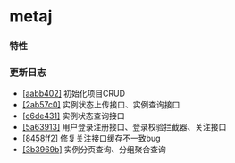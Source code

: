 # metaj

### 特性

### 更新日志
- [[aabb402]](https://github.com/tiiaan/metaj/commit/aabb40200fd641cb096d4814ab36eb49df0458ae) 初始化项目CRUD
- [[2ab57c0]](https://github.com/tiiaan/metaj/commit/2ab57c0bd04097f8d57f41f300c00c073caeb18c) 实例状态上传接口、实例查询接口
- [[c6de431]](https://github.com/tiiaan/metaj/commit/c6de4310782ff13a10c935e3a0a7d1e21211c4af) 实例状态查询接口
- [[5a63913]](https://github.com/tiiaan/metaj/commit/5a639132f7ac6ce531bdedb5f40adea3a36ed9c7) 用户登录注册接口、登录校验拦截器、关注接口
- [[8458ff2]](https://github.com/tiiaan/metaj/commit/8458ff267d62ed10bb2728019fdc81fe8cd6821d) 修复关注接口缓存不一致bug
- [[3b3969b]](https://github.com/tiiaan/metaj/commit/3b3969b31bbcc119e62f27b0677301a4eb4d0b98) 实例分页查询、分组聚合查询
